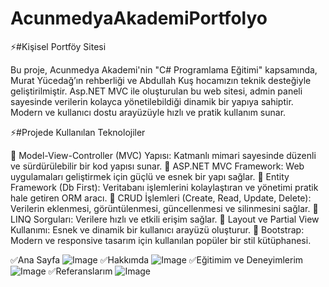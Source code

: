 # AcunmedyaAkademiPortfolyo

⚡#Kişisel Portföy Sitesi

Bu proje, Acunmedya Akademi'nin "C# Programlama Eğitimi" kapsamında, Murat Yücedağ’ın rehberliği ve Abdullah Kuş hocamızın teknik desteğiyle geliştirilmiştir. Asp.NET MVC ile oluşturulan bu web sitesi, admin paneli sayesinde verilerin kolayca yönetilebildiği dinamik bir yapıya sahiptir. Modern ve kullanıcı dostu arayüzüyle hızlı ve pratik kullanım sunar.

⚡#Projede Kullanılan Teknolojiler

📌 Model-View-Controller (MVC) Yapısı: Katmanlı mimari sayesinde düzenli ve sürdürülebilir bir kod yapısı sunar.
📌 ASP.NET MVC Framework: Web uygulamaları geliştirmek için güçlü ve esnek bir yapı sağlar.
📌 Entity Framework (Db First): Veritabanı işlemlerini kolaylaştıran ve yönetimi pratik hale getiren ORM aracı.
📌 CRUD İşlemleri (Create, Read, Update, Delete): Verilerin eklenmesi, görüntülenmesi, güncellenmesi ve silinmesini sağlar.
📌 LINQ Sorguları: Verilere hızlı ve etkili erişim sağlar.
📌 Layout ve Partial View Kullanımı: Esnek ve dinamik bir kullanıcı arayüzü oluşturur.
📌 Bootstrap: Modern ve responsive tasarım için kullanılan popüler bir stil kütüphanesi.

✅Ana Sayfa
![Image](https://github.com/user-attachments/assets/52d9dde1-855d-4f87-883a-78994ea5c493)
✅Hakkımda 
![Image](https://github.com/user-attachments/assets/b637f791-45fd-463c-bc50-079e7ff7a9f0)
✅Eğitimim ve Deneyimlerim 
![Image](https://github.com/user-attachments/assets/46186f2a-4f63-47b6-b28a-3b55142575b2)
✅Referanslarım 
![Image](https://github.com/user-attachments/assets/3e89f5e9-223c-4b29-a45c-77f6e49a8cf1)
